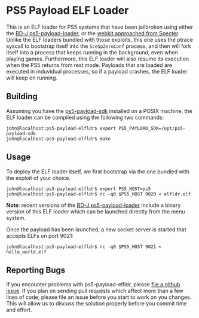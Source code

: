 # PS5 Payload ELF Loader
This is an ELF loader for PS5 systems that have been jailbroken using either the
[BD-J ps5-payload-loader][bdj], or the [webkit approached from Specter][webkit].
Unlike the ELF loaders bundled with those exploits, this one uses the ptrace
syscall to bootstrap itself into the `SceSpZeroConf` process, and then will fork
itself into a process that keeps running in the background, even when playing
games. Furthermore, this ELF loader will also resume its execution when the PS5
returns from rest mode. Payloads that are loaded are executed in induvidual
processes, so if a payload crashes, the ELF loader will keep on running.

## Building
Assuming you have the [ps5-payload-sdk][sdk] installed on a POSIX machine,
the ELF loader can be compiled using the following two commands:

```console
john@localhost:ps5-payload-elfldr$ export PS5_PAYLOAD_SDK=/opt/ps5-payload-sdk
john@localhost:ps5-payload-elfldr$ make
```

## Usage
To deploy the ELF loader itself, we first bootstrap via the one bundled with the
exploit of your choice.
```console
john@localhost:ps5-payload-elfldr$ export PS5_HOST=ps5
john@localhost:ps5-payload-elfldr$ nc -q0 $PS5_HOST 9020 < elfldr.elf
```
**Note**: recent versions of the [BD-J ps5-payload-loader][bdj] include a binary
version of this ELF loader which can be launched directly from the menu system.

Once the payload has been launched, a new socket server is started that accepts
ELFs on port 9021:
```console
john@localhost:ps5-payload-elfldr$ nc -q0 $PS5_HOST 9021 < hello_world.elf
```

## Reporting Bugs
If you encounter problems with ps5-payload-elfldr, please [file a github issue][issues].
If you plan on sending pull requests which affect more than a few lines of code,
please file an issue before you start to work on you changes. This will allow us
to discuss the solution properly before you commit time and effort.

[bdj]: https://github.com/john-tornblom/bdj-sdk/tree/master/samples/ps5-payload-loader
[sdk]: https://github.com/john-tornblom/ps5-payload-sdk
[webkit]: https://github.com/Cryptogenic/PS5-IPV6-Kernel-Exploit
[issues]: https://github.com/john-tornblom/ps5-payload-elfldr/issues/new

